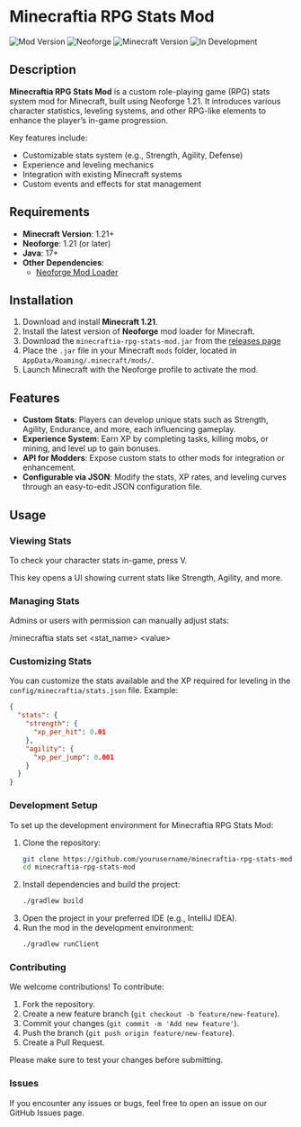 # Minecraftia RPG Stats Mod

![Mod Version](https://img.shields.io/badge/version-0.0.1-blue.svg)
![Neoforge](https://img.shields.io/badge/neoforge-1.21-brightgreen.svg)
![Minecraft Version](https://img.shields.io/badge/minecraft-1.21-brightgreen.svg)
![In Development](https://img.shields.io/badge/status-in%20development-yellow)

## Description

**Minecraftia RPG Stats Mod** is a custom role-playing game (RPG) stats system mod for Minecraft, built using Neoforge 1.21. It introduces various character statistics, leveling systems, and other RPG-like elements to enhance the player’s in-game progression. 

Key features include:
- Customizable stats system (e.g., Strength, Agility, Defense)
- Experience and leveling mechanics
- Integration with existing Minecraft systems
- Custom events and effects for stat management

## Requirements

- **Minecraft Version**: 1.21+
- **Neoforge**: 1.21 (or later)
- **Java**: 17+
- **Other Dependencies**:
    - [Neoforge Mod Loader](https://neoforge.net/)

## Installation

1. Download and install **Minecraft 1.21**.
2. Install the latest version of **Neoforge** mod loader for Minecraft.
3. Download the `minecraftia-rpg-stats-mod.jar` from the [releases page](https://github.com/MizuPanda/Minecraftia/releases)
4. Place the `.jar` file in your Minecraft `mods` folder, located in `AppData/Roaming/.minecraft/mods/`.
5. Launch Minecraft with the Neoforge profile to activate the mod.

## Features

- **Custom Stats**: Players can develop unique stats such as Strength, Agility, Endurance, and more, each influencing gameplay.
- **Experience System**: Earn XP by completing tasks, killing mobs, or mining, and level up to gain bonuses.
- **API for Modders**: Expose custom stats to other mods for integration or enhancement.
- **Configurable via JSON**: Modify the stats, XP rates, and leveling curves through an easy-to-edit JSON configuration file.

## Usage

### Viewing Stats
To check your character stats in-game, press V.

This key opens a UI showing current stats like Strength, Agility, and more.

### Managing Stats
Admins or users with permission can manually adjust stats:

/minecraftia stats set <stat_name> <value\>

### Customizing Stats
You can customize the stats available and the XP required for leveling in the `config/minecraftia/stats.json` file. Example:

```json
{
  "stats": {
    "strength": {
      "xp_per_hit": 0.01
    },
    "agility": {
      "xp_per_jump": 0.001
    }
  }
}
```

### Development Setup
To set up the development environment for Minecraftia RPG Stats Mod:

1. Clone the repository:
    ```bash
    git clone https://github.com/yourusername/minecraftia-rpg-stats-mod.git
    cd minecraftia-rpg-stats-mod
    ```
2. Install dependencies and build the project:
    ```bash
    ./gradlew build
    ```
3. Open the project in your preferred IDE (e.g., IntelliJ IDEA).
4. Run the mod in the development environment:
    ```bash
    ./gradlew runClient
    ```
### Contributing
We welcome contributions! To contribute:

1. Fork the repository.
2. Create a new feature branch (`git checkout -b feature/new-feature`).
3. Commit your changes (`git commit -m 'Add new feature'`).
4. Push the branch (`git push origin feature/new-feature`).
5. Create a Pull Request.

Please make sure to test your changes before submitting.

### Issues
If you encounter any issues or bugs, feel free to open an issue on our GitHub Issues page.
